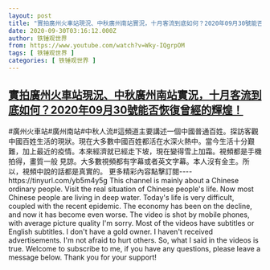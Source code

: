 ```yaml
---
layout: post
title: "實拍廣州火車站現況、中秋廣州南站實況，十月客流到底如何？2020年09月30號能否恢復曾經的輝煌！"
date: 2020-09-30T03:16:12.000Z
author: 铁锤观世界
from: https://www.youtube.com/watch?v=Wky-IQgrpOM
tags: [ 铁锤观世界 ]
categories: [ 铁锤观世界 ]
---
```

<!--1601435772000-->
[實拍廣州火車站現況、中秋廣州南站實況，十月客流到底如何？2020年09月30號能否恢復曾經的輝煌！](https://www.youtube.com/watch?v=Wky-IQgrpOM)
------

<div>
#廣州火車站#廣州南站#中秋人流#這頻道主要講述一個中國普通百姓。探訪客觀中國百姓生活的現狀。現在大多數中國百姓都活在水深火熱中。當今生活十分艱難，加上最近的疫情。本來經濟就已經走下坡，現在變得雪上加霜。視頻都是手機拍得，畫質一般 見諒。大多數視頻都有字幕或者英文字幕。本人沒有金主。所以，視頻中說的話都是真實的。 更多精彩內容點擊訂閱----https://tinyurl.com/yb5m4y5g This channel is mainly about a Chinese ordinary people. Visit the real situation of Chinese people's life. Now most Chinese people are living in deep water. Today's life is very difficult, coupled with the recent epidemic. The economy has been on the decline, and now it has become even worse. The video is shot by mobile phones, with average picture quality I'm sorry. Most of the videos have subtitles or English subtitles. I don't have a gold owner. I haven't received advertisements. I'm not afraid to hurt others. So, what I said in the videos is true. Welcome to subscribe to me, if you have any questions, please leave a message below. Thank you for your support!
</div>
